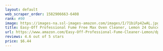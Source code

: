```yaml
---
layout: default 
﻿web_scraper_order: 1582906663-6408
rank: #90
image: https://images-na.ssl-images-amazon.com/images/I/71biFp42wAL.jpg
title: Easy-Off Professional Fume Free Max Oven Cleaner, Lemon 24 Ounce (Pack of 1)
url: https://www.amazon.com/Easy-Off-Professional-Fume-Cleaner-Lemon/dp/B007RFQ8WK/ref=zg_mw_hpc_90?_encoding=UTF8&psc=1&refRID=25WQDBTAJF2JRCYG7BG8
reviews: 4.6 out of 5 stars
price: $6.44 
---
```

